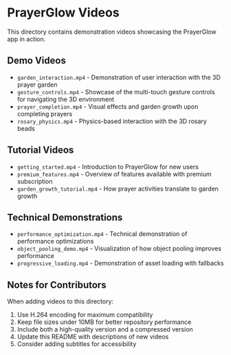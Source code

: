 # PrayerGlow Videos

This directory contains demonstration videos showcasing the PrayerGlow app in action.

## Demo Videos

- `garden_interaction.mp4` - Demonstration of user interaction with the 3D prayer garden
- `gesture_controls.mp4` - Showcase of the multi-touch gesture controls for navigating the 3D environment
- `prayer_completion.mp4` - Visual effects and garden growth upon completing prayers
- `rosary_physics.mp4` - Physics-based interaction with the 3D rosary beads

## Tutorial Videos

- `getting_started.mp4` - Introduction to PrayerGlow for new users
- `premium_features.mp4` - Overview of features available with premium subscription
- `garden_growth_tutorial.mp4` - How prayer activities translate to garden growth

## Technical Demonstrations

- `performance_optimization.mp4` - Technical demonstration of performance optimizations
- `object_pooling_demo.mp4` - Visualization of how object pooling improves performance
- `progressive_loading.mp4` - Demonstration of asset loading with fallbacks

## Notes for Contributors

When adding videos to this directory:

1. Use H.264 encoding for maximum compatibility
2. Keep file sizes under 10MB for better repository performance
3. Include both a high-quality version and a compressed version
4. Update this README with descriptions of new videos
5. Consider adding subtitles for accessibility